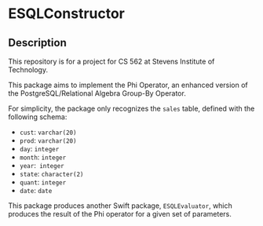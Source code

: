# ESQLConstructor

## Description

This repository is for a project for CS 562 at Stevens Institute of Technology.

This package aims to implement the Phi Operator, an enhanced version of the PostgreSQL/Relational Algebra Group-By Operator.

For simplicity, the package only recognizes the `sales` table, defined with the following schema:
* `cust`: `varchar(20)`
* `prod`: `varchar(20)`
* `day`: `integer`
* `month`: `integer`
* `year`:` integer`
* `state`: `character(2)`
* `quant`: `integer`
* `date`: `date`

This package produces another Swift package, `ESQLEvaluator`, which produces the result of the Phi operator for a given set of parameters.
